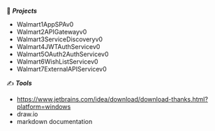 :beginner: _**Projects**_  
- Walmart1AppSPAv0
- Walmart2APIGatewayv0
- Walmart3ServiceDiscoveryv0
- Walmart4JWTAuthServicev0
- Walmart5OAuth2AuthServicev0
- Walmart6WishListServicev0
- Walmart7ExternalAPIServicev0

:writing_hand: **_Tools_**  
- https://www.jetbrains.com/idea/download/download-thanks.html?platform=windows
- draw.io
- markdown documentation